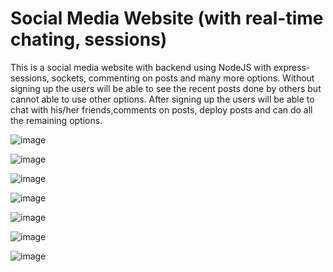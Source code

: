 # Social Media Website (with real-time chating, sessions)

This is a social media website with backend using NodeJS with express-sessions, sockets, commenting on posts and many more options.
Without signing up the users will be able to see the recent posts done by others but cannot able to use other options. After signing up the users will be able to chat with his/her friends,comments on posts, deploy posts and can do all the remaining options. 

![image](https://user-images.githubusercontent.com/71537601/121886993-c958d380-cd33-11eb-8336-b421794f850f.png)

![image](https://user-images.githubusercontent.com/71537601/121887032-d70e5900-cd33-11eb-96b0-2198a7c1dc38.png)

![image](https://user-images.githubusercontent.com/71537601/121887068-e42b4800-cd33-11eb-955f-be5f7544846d.png)

![image](https://user-images.githubusercontent.com/71537601/121887099-eee5dd00-cd33-11eb-9bf8-bc91e1ea4a37.png)

![image](https://user-images.githubusercontent.com/71537601/121887142-fa390880-cd33-11eb-9a87-a3b61fc19981.png)

![image](https://user-images.githubusercontent.com/71537601/121887165-04f39d80-cd34-11eb-8ee6-3ec90b429e64.png)

![image](https://user-images.githubusercontent.com/71537601/121887195-0f159c00-cd34-11eb-820b-e706ceedee51.png)

